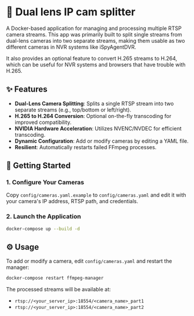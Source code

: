 # 🎥 Dual lens IP cam splitter

A Docker-based application for managing and processing multiple RTSP camera streams. This app was primarily built to split single streams from dual-lens cameras into two separate streams, making them usable as two different cameras in NVR systems like iSpyAgentDVR.

It also provides an optional feature to convert H.265 streams to H.264, which can be useful for NVR systems and browsers that have trouble with H.265.

## ✨ Features

*   **Dual-Lens Camera Splitting**: Splits a single RTSP stream into two separate streams (e.g., top/bottom or left/right).
*   **H.265 to H.264 Conversion**: Optional on-the-fly transcoding for improved compatibility.
*   **NVIDIA Hardware Acceleration**: Utilizes NVENC/NVDEC for efficient transcoding.
*   **Dynamic Configuration**: Add or modify cameras by editing a YAML file.
*   **Resilient**: Automatically restarts failed FFmpeg processes.

## 🚀 Getting Started

### 1. Configure Your Cameras

Copy `config/cameras.yaml.example` to `config/cameras.yaml` and edit it with your camera's IP address, RTSP path, and credentials.

### 2. Launch the Application

```bash
docker-compose up --build -d
```

## ⚙️ Usage

To add or modify a camera, edit `config/cameras.yaml` and restart the manager:

```bash
docker-compose restart ffmpeg-manager
```

The processed streams will be available at:

*   `rtsp://<your_server_ip>:18554/<camera_name>_part1`
*   `rtsp://<your_server_ip>:18554/<camera_name>_part2`
